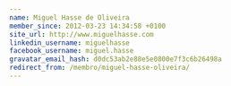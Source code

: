 ```yaml
---
name: Miguel Hasse de Oliveira
member_since: 2012-03-23 14:34:58 +0100
site_url: http://www.miguelhasse.com
linkedin_username: miguelhasse
facebook_username: miguel.hasse
gravatar_email_hash: d0dc53ab2e88e5e0800e7f3c6b26498a
redirect_from: /membro/miguel-hasse-oliveira/
---
```

